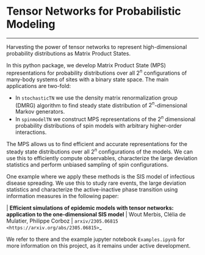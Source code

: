 # Tensor Networks for Probabilistic Modeling

-------------------------------------

Harvesting the power of tensor networks to represent high-dimensional probability distributions as Matrix Product States. 

In this python package, we develop Matrix Product State (MPS) representations for probability distributions over all 
$2^n$ configurations of many-body systems of sites with a binary state space. The main applications are two-fold:

- In ``stochasticTN`` we use the density matrix renormalization group (DMRG) algorithm to find steady state distribution of $2^n$-dimensional Markov generators.
- In ``spinmodelTN`` we construct MPS representations of the $2^n$ dimensional probability distributions of spin models with arbitrary higher-order interactions.

The MPS allows us to find efficient and accurate representations for the steady state distributions over all
$2^n$ configurations of the models. We can use this to efficiently compute observables, characterize the large deviation statistics and perform unbiased sampling of spin configurations.  

One example where we apply these methods is the SIS model of infectious disease spreading. We use this to study rare events, the large
deviation statistics and characterize the active-inactive phase transition using information measures in the following paper:
  
  | **Efficient simulations of epidemic models with tensor networks: application to the one-dimensional SIS model**
  | Wout Merbis, Clélia de Mulatier, Philippe Corboz
  | `arxiv/2305.06815 <https://arxiv.org/abs/2305.06815>`_

We refer to there and the example jupyter notebook ``Examples.ipynb`` for more information on this project, as it remains under active development.




